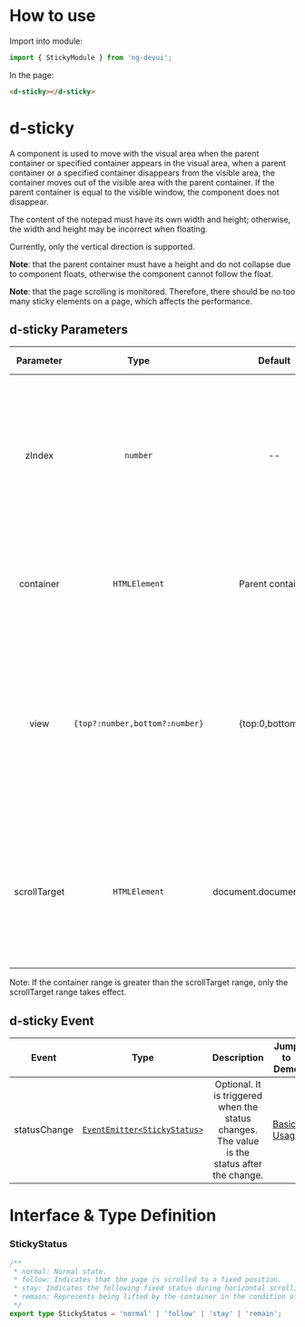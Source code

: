 # How to use

Import into module:
```ts
import { StickyModule } from 'ng-devui';
```

In the page:
```html
<d-sticky></d-sticky>
```

# d-sticky

A component is used to move with the visual area when the parent container or specified container appears in the visual area, when a parent container or a specified container disappears from the visible area, the container moves out of the visible area with the parent container. If the parent container is equal to the visible window, the component does not disappear.

The content of the notepad must have its own width and height; otherwise, the width and height may be incorrect when floating.

Currently, only the vertical direction is supported.

**Note**: that the parent container must have a height and do not collapse due to component floats, otherwise the component cannot follow the float.

**Note**: that the page scrolling is monitored. Therefore, there should be no too many sticky elements on a page, which affects the performance.

## d-sticky Parameters

|  Parameter   |              Type              |         Default          |                                                                                 Description                                                                                  | Jump to Demo                                                          |
| :----------: | :----------------------------: | :----------------------: | :--------------------------------------------------------------------------------------------------------------------------------------------------------------------------: | --------------------------------------------------------------------- |
|    zIndex    |            `number`            |            --            |                  Optional. This parameter specifies the z-index of the wrapping layer, which is used to control the stacking of the z axis during floating.                  | [Basic Usage](demo#basic-usage)                    |
|  container   |         `HTMLElement`          |     Parent container     |                                               Optional. Triggered container, which can be different from the parent container.                                               | [Basic Usage](demo#basic-usage)                    |
|     view     | `{top?:number,bottom?:number}` |     {top:0,bottom:0}     | Optional. It is used to adjust the visible region, for example, the head with a fixed position on the top. The value corresponds to the height of the blocked top or bottom. | [Basic Usage](demo#basic-usage)                    |
| scrollTarget |         `HTMLElement`          | document.documentElement |                      Optional. Sets the container where the scroll bar is located. This parameter is optional when the scroll bar is on the home page.                       | [Replace Rolling Container](demo#scroll-target) |

Note: If the container range is greater than the scrollTarget range, only the scrollTarget range takes effect.

## d-sticky Event

|    Event     |             Type             |                                                                                                                                                                                                                         Description                                                                                                                                                                                                                         | Jump to Demo                                       |
| :----------: | :--------------------------: | :---------------------------------------------------------------------------------------------------------------------------------------------------------------------------------------------------------------------------------------------------------------------------------------------------------------------------------------------------------------------------------------------------------------------------------------------------------: | -------------------------------------------------- |
| statusChange | [`EventEmitter<StickyStatus>`](#stickystatus) | Optional. It is triggered when the status changes. The value is the status after the change. | [Basic Usage](demo#basic-usage) |

# Interface & Type Definition

### StickyStatus
```ts
/**
 * normal: Normal state.
 * follow: Indicates that the page is scrolled to a fixed position.
 * stay: Indicates the following fixed status during horizontal scrolling.
 * remain: Represents being lifted by the container in the condition of following the container at the bottom of the container.
 */ 
export type StickyStatus = 'normal' | 'follow' | 'stay' | 'remain';
```
